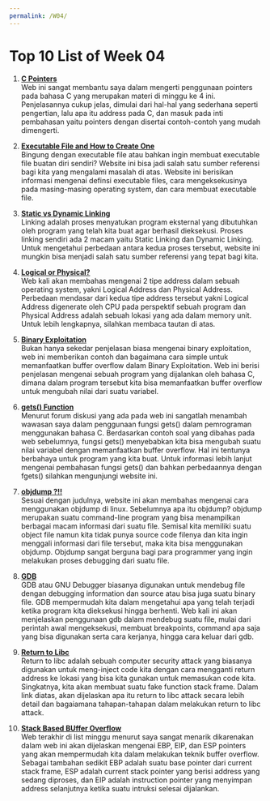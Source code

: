 ```yaml
---
permalink: /W04/
---
```

# Top 10 List of Week 04

1. [**C Pointers**](https://www.programiz.com/c-programming/c-pointers)<br>
Web ini sangat membantu saya dalam mengerti penggunaan pointers pada bahasa C yang merupakan materi di minggu ke 4 ini. Penjelasannya cukup jelas, dimulai dari hal-hal yang sederhana seperti pengertian, lalu apa itu address pada C, dan masuk pada inti pembahasan yaitu pointers dengan disertai contoh-contoh yang mudah dimengerti.

2. [**Executable File and How to Create One**](https://helpdeskgeek.com/how-to/what-is-an-executable-file-how-to-create-one/)<br>
Bingung dengan executable file atau bahkan ingin membuat executable file buatan diri sendiri? Website ini bisa jadi salah satu sumber referensi bagi kita yang mengalami masalah di atas. Website ini berisikan informasi mengenai definsi executable files, cara mengeksekusinya pada masing-masing operating system, dan cara membuat executable file.

3. [**Static vs Dynamic Linking**](https://cs-fundamentals.com/tech-interview/c/difference-between-static-and-dynamic-linking)<br>
Linking adalah proses menyatukan program eksternal yang dibutuhkan oleh program yang telah kita buat agar berhasil dieksekusi. Proses linking sendiri ada 2 macam yaitu Static Linking dan Dynamic Linking. Untuk mengetahui perbedaan antara kedua proses tersebut, website ini mungkin bisa menjadi salah satu sumber referensi yang tepat bagi kita.

4. [**Logical or Physical?**](https://www.geeksforgeeks.org/logical-and-physical-address-in-operating-system/)<br>
Web kali akan membahas mengenai 2 tipe address dalam sebuah operating system, yakni Logical Address dan Physical Address. Perbedaan mendasar dari kedua tipe address tersebut yakni Logical Address digenerate oleh CPU pada perspektif sebuah program dan Physical Address adalah sebuah lokasi yang ada dalam memory unit. Untuk lebih lengkapnya, silahkan membaca tautan di atas.

5. [**Binary Exploitation**](https://www.secjuice.com/binary-exploitation/)<br>
Bukan hanya sekedar penjelasan biasa mengenai binary exploitation, web ini memberikan contoh dan bagaimana cara simple untuk memanfaatkan buffer overflow dalam Binary Exploitation. Web ini berisi penjelasan mengenai sebuah program yang dijalankan oleh bahasa C, dimana dalam program tersebut kita bisa memanfaatkan buffer overflow untuk mengubah nilai dari suatu variabel.

6. [**gets() Function**](https://stackoverflow.com/questions/1694036/why-is-the-gets-function-so-dangerous-that-it-should-not-be-used)<br>
Menurut forum diskusi yang ada pada web ini sangatlah menambah wawasan saya dalam penggunaan fungsi gets() dalam pemrograman menggunakan bahasa C. Berdasarkan contoh soal yang dibahas pada web sebelumnya, fungsi gets() menyebabkan kita bisa mengubah suatu nilai variabel dengan memanfaatkan buffer overflow. Hal ini tentunya berbahaya untuk program yang kita buat. Untuk informasi lebih lanjut mengenai pembahasan fungsi gets() dan bahkan perbedaannya dengan fgets() silahkan mengunjungi website ini.

7. [**objdump ?!!**](https://www.thegeekstuff.com/2012/09/objdump-examples/)<br>
Sesuai dengan judulnya, website ini akan membahas mengenai cara menggunakan objdump di linux. Sebelumnya apa itu objdump? objdump merupakan suatu command-line program yang bisa menampilkan berbagai macam informasi dari suatu file. Semisal kita memiliki suatu object file namun kita tidak punya source code filenya dan kita ingin menggali informasi dari file tersebut, maka kita bisa menggunakan objdump. Objdump sangat berguna bagi para programmer yang ingin melakukan proses debugging dari suatu file.

8. [**GDB**](https://www.geeksforgeeks.org/gdb-step-by-step-introduction/)<br>
GDB atau GNU Debugger biasanya digunakan untuk mendebug file dengan debugging information dan source atau bisa juga suatu binary file. GDB mempermudah kita dalam mengetahui apa yang telah terjadi ketika program kita dieksekusi hingga berhenti. Web kali ini akan menjelaskan penggunaan gdb dalam mendebug suatu file, mulai dari perintah awal mengeksekusi, membuat breakpoints, command apa saja yang bisa digunakan serta cara kerjanya, hingga cara keluar dari gdb.

9. [**Return to Libc**](https://www.exploit-db.com/docs/english/28553-linux-classic-return-to-libc-&-return-to-libc-chaining-tutorial.pdf)<br>
Return to libc adalah sebuah computer security attack yang biasanya digunakan untuk meng-inject code kita dengan cara mengganti return address ke lokasi yang bisa kita gunakan untuk memasukan code kita. Singkatnya, kita akan membuat suatu fake function stack frame. Dalam link diatas, akan dijelaskan apa itu return to libc attack secara lebih detail dan bagaiamana tahapan-tahapan dalam melakukan return to libc attack.

10. [**Stack Based BUffer Overflow**](https://payatu.com/blog/Siddharth-Bezalwar/understanding-stack-based-buffer-overflow)<br>
Web terakhir di list minggu menurut saya sangat menarik dikarenakan dalam web ini akan dijelaskan mengenai EBP, EIP, dan ESP pointers yang akan mempermudah kita dalam melakukan teknik buffer overflow. Sebagai tambahan sedikit EBP adalah suatu base pointer dari current stack frame, ESP adalah current stack pointer yang berisi address yang sedang diproses, dan EIP adalah instruction pointer yang menyimpan address selanjutnya ketika suatu intruksi selesai dijalankan.
